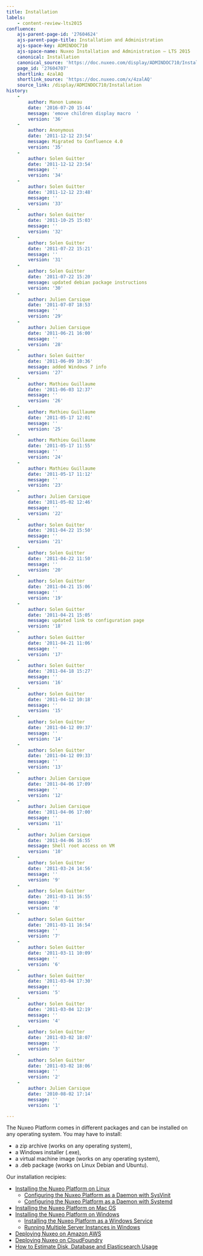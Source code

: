 ```yaml
---
title: Installation
labels:
    - content-review-lts2015
confluence:
    ajs-parent-page-id: '27604624'
    ajs-parent-page-title: Installation and Administration
    ajs-space-key: ADMINDOC710
    ajs-space-name: Nuxeo Installation and Administration — LTS 2015
    canonical: Installation
    canonical_source: 'https://doc.nuxeo.com/display/ADMINDOC710/Installation'
    page_id: '27604707'
    shortlink: 4zalAQ
    shortlink_source: 'https://doc.nuxeo.com/x/4zalAQ'
    source_link: /display/ADMINDOC710/Installation
history:
    - 
        author: Manon Lumeau
        date: '2016-07-20 15:44'
        message: 'emove children display macro  '
        version: '36'
    - 
        author: Anonymous
        date: '2011-12-12 23:54'
        message: Migrated to Confluence 4.0
        version: '35'
    - 
        author: Solen Guitter
        date: '2011-12-12 23:54'
        message: ''
        version: '34'
    - 
        author: Solen Guitter
        date: '2011-12-12 23:48'
        message: ''
        version: '33'
    - 
        author: Solen Guitter
        date: '2011-10-25 15:03'
        message: ''
        version: '32'
    - 
        author: Solen Guitter
        date: '2011-07-22 15:21'
        message: ''
        version: '31'
    - 
        author: Solen Guitter
        date: '2011-07-22 15:20'
        message: updated debian package instructions
        version: '30'
    - 
        author: Julien Carsique
        date: '2011-07-07 18:53'
        message: ''
        version: '29'
    - 
        author: Julien Carsique
        date: '2011-06-21 16:00'
        message: ''
        version: '28'
    - 
        author: Solen Guitter
        date: '2011-06-09 10:36'
        message: added Windows 7 info
        version: '27'
    - 
        author: Mathieu Guillaume
        date: '2011-06-03 12:37'
        message: ''
        version: '26'
    - 
        author: Mathieu Guillaume
        date: '2011-05-17 12:01'
        message: ''
        version: '25'
    - 
        author: Mathieu Guillaume
        date: '2011-05-17 11:55'
        message: ''
        version: '24'
    - 
        author: Mathieu Guillaume
        date: '2011-05-17 11:12'
        message: ''
        version: '23'
    - 
        author: Julien Carsique
        date: '2011-05-02 12:46'
        message: ''
        version: '22'
    - 
        author: Solen Guitter
        date: '2011-04-22 15:50'
        message: ''
        version: '21'
    - 
        author: Solen Guitter
        date: '2011-04-22 11:50'
        message: ''
        version: '20'
    - 
        author: Solen Guitter
        date: '2011-04-21 15:06'
        message: ''
        version: '19'
    - 
        author: Solen Guitter
        date: '2011-04-21 15:05'
        message: updated link to configuration page
        version: '18'
    - 
        author: Solen Guitter
        date: '2011-04-21 11:06'
        message: ''
        version: '17'
    - 
        author: Solen Guitter
        date: '2011-04-18 15:27'
        message: ''
        version: '16'
    - 
        author: Solen Guitter
        date: '2011-04-12 10:18'
        message: ''
        version: '15'
    - 
        author: Solen Guitter
        date: '2011-04-12 09:37'
        message: ''
        version: '14'
    - 
        author: Solen Guitter
        date: '2011-04-12 09:33'
        message: ''
        version: '13'
    - 
        author: Julien Carsique
        date: '2011-04-06 17:09'
        message: ''
        version: '12'
    - 
        author: Julien Carsique
        date: '2011-04-06 17:00'
        message: ''
        version: '11'
    - 
        author: Julien Carsique
        date: '2011-04-06 16:55'
        message: Shell root access on VM
        version: '10'
    - 
        author: Solen Guitter
        date: '2011-03-24 14:56'
        message: ''
        version: '9'
    - 
        author: Solen Guitter
        date: '2011-03-11 16:55'
        message: ''
        version: '8'
    - 
        author: Solen Guitter
        date: '2011-03-11 16:54'
        message: ''
        version: '7'
    - 
        author: Solen Guitter
        date: '2011-03-11 10:09'
        message: ''
        version: '6'
    - 
        author: Solen Guitter
        date: '2011-03-04 17:30'
        message: ''
        version: '5'
    - 
        author: Solen Guitter
        date: '2011-03-04 12:19'
        message: ''
        version: '4'
    - 
        author: Solen Guitter
        date: '2011-03-02 18:07'
        message: ''
        version: '3'
    - 
        author: Solen Guitter
        date: '2011-03-02 18:06'
        message: ''
        version: '2'
    - 
        author: Julien Carsique
        date: '2010-08-02 17:14'
        message: ''
        version: '1'

---
```

The Nuxeo Platform comes in different packages and can be installed on any operating system. You may have to install:

*   a zip archive (works on any operating system),
*   a Windows installer (.exe),
*   a virtual machine image (works on any operating system),
*   a .deb package (works on Linux Debian and Ubuntu).

Our installation recipies:

*   [Installing the Nuxeo Platform on Linux](https://doc.nuxeo.com/display/ADMINDOC710/Installing+the+Nuxeo+Platform+on+Linux)
    *   [Configuring the Nuxeo Platform as a Daemon with SysVinit](https://doc.nuxeo.com/display/ADMINDOC710/Configuring+the+Nuxeo+Platform+as+a+Daemon+with+SysVinit)
    *   [Configuring the Nuxeo Platform as a Daemon with Systemd](https://doc.nuxeo.com/display/ADMINDOC710/Configuring+the+Nuxeo+Platform+as+a+Daemon+with+Systemd)
*   [Installing the Nuxeo Platform on Mac OS](https://doc.nuxeo.com/display/ADMINDOC710/Installing+the+Nuxeo+Platform+on+Mac+OS)
*   [Installing the Nuxeo Platform on Windows](https://doc.nuxeo.com/display/ADMINDOC710/Installing+the+Nuxeo+Platform+on+Windows)
    *   [Installing the Nuxeo Platform as a Windows Service](https://doc.nuxeo.com/display/ADMINDOC710/Installing+the+Nuxeo+Platform+as+a+Windows+Service)
    *   [Running Multiple Server Instances in Windows](https://doc.nuxeo.com/display/ADMINDOC710/Running+Multiple+Server+Instances+in+Windows)
*   [Deploying Nuxeo on Amazon AWS](https://doc.nuxeo.com/display/ADMINDOC710/Deploying+Nuxeo+on+Amazon+AWS)
*   [Deploying Nuxeo on CloudFoundry](https://doc.nuxeo.com/display/ADMINDOC710/Deploying+Nuxeo+on+CloudFoundry)
*   [How to Estimate Disk, Database and Elasticsearch Usage](https://doc.nuxeo.com/display/ADMINDOC710/How+to+Estimate+Disk%2C+Database+and+Elasticsearch+Usage)